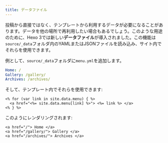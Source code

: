 ```yaml
---
title: データファイル
---
```

投稿から直接ではなく、テンプレートから利用するデータが必要になることがあります。データを他の場所で再利用したい場合もあるでしょう。このような用途のために、Hexo 3では新しい**データファイル**が導入されました。この機能は`source/_data`フォルダ内のYAMLまたはJSONファイルを読み込み、サイト内でそれらを使用できます。

例として、`source/_data`フォルダに`menu.yml`を追加します。

``` yaml
Home: /
Gallery: /gallery/
Archives: /archives/
```

そして、テンプレート内でそれらを使用できます:

```
<% for (var link in site.data.menu) { %>
  <a href="<%= site.data.menu[link] %>"> <%= link %> </a>
<% } %>
```

このようにレンダリングされます:

```
<a href="/"> Home </a>
<a href="/gallery/"> Gallery </a>
<a href="/archives/"> Archives </a>
```
